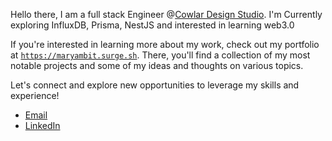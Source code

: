 
Hello there, I am a full stack Engineer @[Cowlar Design Studio](https://cowlardesignstudio.com/). I'm Currently exploring InfluxDB, Prisma, NestJS and interested in learning web3.0


If you're interested in learning more about my work, check out my portfolio at [`https://maryambit.surge.sh`](https://maryambit.surge.sh). There, you'll find a collection of my most notable projects and some of my ideas and thoughts on various topics.


Let's connect and explore new opportunities to leverage my skills and experience!
* [Email](noormaryam530@gmail.com)
* [LinkedIn](https://www.linkedin.com/in/maryam-noor-/)
